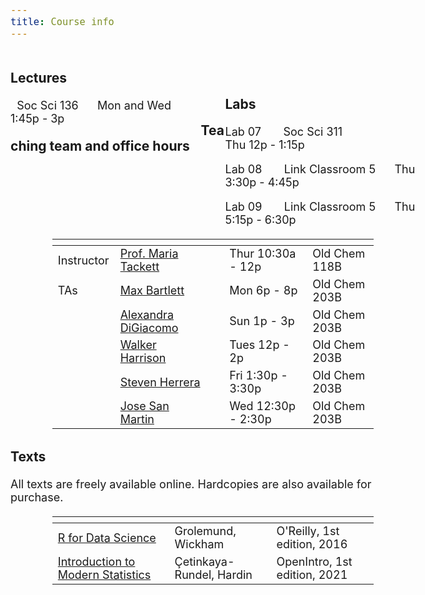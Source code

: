 ```yaml
---
title: Course info
---
```


<style>

table {
  font-size: 18px;
  font-weight: 400;
  max-width: 80%;
  margin-left: auto;
  margin-right: auto;
  padding: 2px;
  }

body { 
font-size: 18px;
}

.pull-left {
float: left;
width: 47%;
}

.pull-right {
float: right;
width: 47%;
}


</style>

<div class = "pull-left">

<h3>Lectures</h3>

<font color="#7A4183"><i class="fas fa-university"></i></font> &nbsp; Soc Sci 136 &nbsp;&nbsp; <font color="#7A4183"><i class="fas fa-calendar"></i></font> &nbsp; Mon and Wed 1:45p - 3p 
</div>
<br>
<br>

<div class = "pull-right">

<h3>Labs</h3>
Lab 07 &nbsp; &nbsp; <font color="#7A4183"><i class="fas fa-university"></i></font> &nbsp; Soc Sci 311 &nbsp; &nbsp; &nbsp; &nbsp; &nbsp; &nbsp; &nbsp; &nbsp; <font color="#7A4183"><i class="fas fa-calendar"></i></font> &nbsp; Thu 12p - 1:15p

Lab 08  &nbsp; &nbsp; <font color="#7A4183"><i class="fas fa-university"></i></font> &nbsp; Link Classroom 5 &nbsp;&nbsp; <font color="#7A4183"><i class="fas fa-calendar"></i></font> &nbsp; Thu 3:30p - 4:45p

Lab 09 &nbsp; &nbsp; <font color="#7A4183"><i class="fas fa-university"></i></font> &nbsp; Link Classroom 5 &nbsp;&nbsp; <font color="#7A4183"><i class="fas fa-calendar"></i></font> &nbsp; Thu 5:15p - 6:30p
</div>
<br>
<br>


### Teaching team and office hours 

<div style = "max-width:100%">


<span></span>     | <span></span>     | <span></span>    | <span></span>    |  <span></span>      
------------------|-------------------|------------------|------------------|------------------ 
Instructor        | [Prof. Maria Tackett](http://stat.duke.edu/~mt324/) | <a href="mailto:maria.tackett@duke.edu" title="email"><i class="fa fa-envelope"></i></a> &nbsp; <a href="https://github.com/matackett" title="GitHub"><i class="fa fa-github"></i></a> | Thur 10:30a - 12p | Old Chem 118B
TAs               | [Max Bartlett](https://www.linkedin.com/in/maxbartlett/) | <a href="mailto:maxwell.bartlett@duke.edu" title="email"><i class="fa fa-envelope"></i></a> &nbsp; <a href="https://github.com/MaxBartlett" title="GitHub"><i class="fa fa-github"></i></a> | Mon 6p - 8p | Old Chem 203B
                  | [Alexandra DiGiacomo](https://www.linkedin.com/in/alexandra-digiacomo-390b7a166/)| <a href="mailto:alexandra.digiacomo@duke.edu" title="email"><i class="fa fa-envelope"></i></a> &nbsp; <a href="https://github.com/alexandradigiacomo" title="GitHub"><i class="fa fa-github"></i></a> | Sun 1p - 3p | Old Chem 203B
                  | [Walker Harrison](https://www.walker-harrison.com/) | <a href="mailto:walker.harrison@duke.edu" title="email"><i class="fa fa-envelope"></i></a> &nbsp; <a href="https://github.com/WalkerHarrison" title="GitHub"><i class="fa fa-github"></i></a> | Tues 12p - 2p | Old Chem 203B
                  | [Steven Herrera](https://www.linkedin.com/in/rosvidstevenherrera/) | <a href="mailto:rosvid.herrera.tenorio@duke.edu" title="email"><i class="fa fa-envelope"></i></a> &nbsp; <a href="https://github.com/stevenherrera24" title="GitHub"><i class="fa fa-github"></i></a>| Fri 1:30p - 3:30p | Old Chem 203B
                  | [Jose San Martin](https://www.linkedin.com/in/jose-san-martin-454471144/) | <a href="mailto:jose.san.martin@duke.edu" title="email"><i class="fa fa-envelope"></i></a> &nbsp; <a href="https://github.com/DukeBlue" title="GitHub"><i class="fa fa-github"></i></a> | Wed 12:30p - 2:30p | Old Chem 203B

</div>

### Texts

All texts are freely available online. Hardcopies are also available for purchase.

<div style = "max-width: 100%">

 <span></span>     | <span></span> | <span></span> 
-----------|---------------------------------|----------------------------------
[R for Data Science](http://r4ds.had.co.nz/) | Grolemund, Wickham | O'Reilly, 1st edition, 2016
[Introduction to Modern Statistics](https://openintro-ims.netlify.app/) | Çetinkaya-Rundel, Hardin | OpenIntro, 1st edition, 2021

</div>
